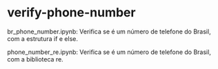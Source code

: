 # verify-phone-number
br_phone_number.ipynb: Verifica se é um número de telefone do Brasil, com a estrutura if e else.

phone_number_re.ipynb: Verifica se é um número de telefone do Brasil, com a biblioteca re.

